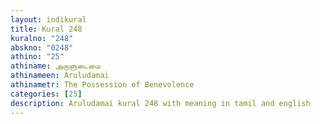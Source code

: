```yaml
---
layout: indikural
title: Kural 248
kuralno: "248"
abskno: "0248"
athino: "25"
athiname: அருளுடைமை
athinameen: Aruludamai
athinametr: The Possession of Benevolence
categories: [25]
description: Aruludamai kural 248 with meaning in tamil and english 
---
```


